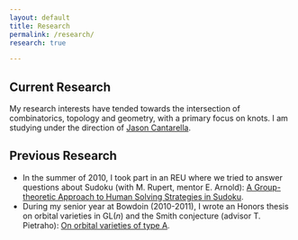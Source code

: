 ```yaml
---
layout: default
title: Research
permalink: /research/
research: true

---
```


## Current Research

My research interests have tended towards the intersection of
combinatorics, topology and geometry, with a primary focus on knots. I
am studying under the direction of <a
href="http://www.jasoncantarella.com">Jason Cantarella</a>.

## Previous Research

* In the summer of 2010, I took part in an REU where we tried to answer
questions about Sudoku (with M. Rupert, mentor E. Arnold): <a
href="http://digitalarchive.gsu.edu/caaurj/vol3/iss1/3/">A
Group-theoretic Approach to Human Solving Strategies in
Sudoku</a>.
* During my senior year at Bowdoin (2010-2011), I wrote an
Honors thesis on orbital varieties in GL(<em>n</em>) and the Smith
conjecture (advisor T. Pietraho): <a
href="http://bowdoin.aquabrowser.com/?itemid=|library/m/iii-bowdoin|b28667785">On
orbital varieties of type A</a>.
